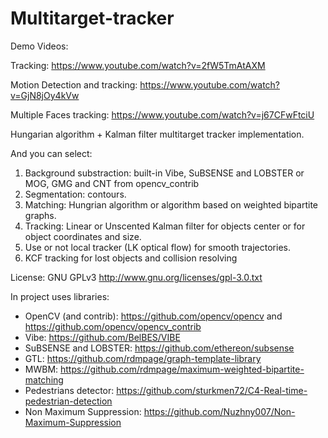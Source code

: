 # Multitarget-tracker

Demo Videos:

Tracking: https://www.youtube.com/watch?v=2fW5TmAtAXM

Motion Detection and tracking: https://www.youtube.com/watch?v=GjN8jOy4kVw

Multiple Faces tracking: https://www.youtube.com/watch?v=j67CFwFtciU

Hungarian algorithm + Kalman filter multitarget tracker implementation.

And you can select:
1. Background substraction: built-in Vibe, SuBSENSE and LOBSTER or MOG, GMG and CNT from opencv_contrib
2. Segmentation: contours.
3. Matching: Hungrian algorithm or algorithm based on weighted bipartite graphs.
4. Tracking: Linear or Unscented Kalman filter for objects center or for object coordinates and size.
5. Use or not local tracker (LK optical flow) for smooth trajectories.
6. KCF tracking for lost objects and collision resolving

License: GNU GPLv3 http://www.gnu.org/licenses/gpl-3.0.txt 


In project uses libraries:
- OpenCV (and contrib): https://github.com/opencv/opencv and https://github.com/opencv/opencv_contrib
- Vibe: https://github.com/BelBES/VIBE
- SuBSENSE and LOBSTER: https://github.com/ethereon/subsense
- GTL: https://github.com/rdmpage/graph-template-library
- MWBM: https://github.com/rdmpage/maximum-weighted-bipartite-matching
- Pedestrians detector: https://github.com/sturkmen72/C4-Real-time-pedestrian-detection
- Non Maximum Suppression: https://github.com/Nuzhny007/Non-Maximum-Suppression
